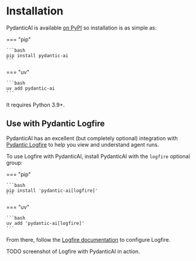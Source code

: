 # Installation

PydanticAI is available [on PyPI](https://pypi.org/project/pydantic-ai/) so installation is as simple as:

=== "pip"

    ```bash
    pip install pydantic-ai
    ```

=== "uv"

    ```bash
    uv add pydantic-ai
    ```

It requires Python 3.9+.

## Use with Pydantic Logfire

PydanticAI has an excellent (but completely optional) integration with [Pydantic Logfire](https://pydantic.dev/logfire) to help you view and understand agent runs.

To use Logfire with PydanticAI, install PydanticAI with the `logfire` optional group:

=== "pip"

    ```bash
    pip install 'pydantic-ai[logfire]'
    ```

=== "uv"

    ```bash
    uv add 'pydantic-ai[logfire]'
    ```

From there, follow the [Logfire documentation](https://logfire.pydantic.dev/docs/) to configure Logfire.

TODO screenshot of Logfire with PydanticAI in action.

